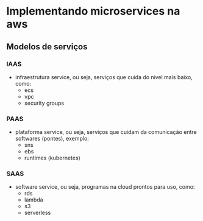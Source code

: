 # Implementando microservices na aws

## Modelos de serviços

### IAAS
- infraestrutura service, ou seja, serviços que cuida do nivel mais baixo, como:
  - ecs
  - vpc
  - security groups

### PAAS
- plataforma service, ou seja, serviços que cuidam da comunicação entre softwares (pontes), exemplo:
  - sns
  - ebs
  - runtimes (kubernetes)

### SAAS
- software service, ou seja, programas na cloud prontos para uso, como:
  - rds
  - lambda
  - s3
  - serverless  
